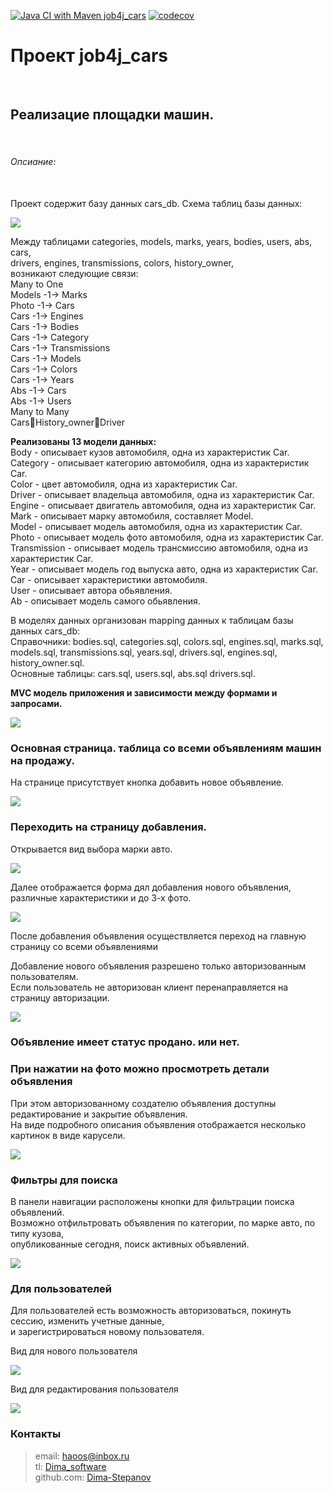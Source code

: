 [![Java CI with Maven job4j_cars](https://github.com/Dima-Stepanov/job4j_cars/actions/workflows/maven.yml/badge.svg)](https://github.com/Dima-Stepanov/job4j_cars/actions/workflows/maven.yml)
[![codecov](https://codecov.io/gh/Dima-Stepanov/job4j_cars/branch/master/graph/badge.svg?token=5PkSEUrrf8)](https://codecov.io/gh/Dima-Stepanov/job4j_cars)
<h1>Проект job4j_cars</h1><br>
<h2>Реализацие площадки машин.</h2><br>

<h6>Опсиание:</h6><br>
Проект содержит базу данных cars_db.
Схема таблиц базы данных: <br>

![](img/sql_diagram.jpg) <br>

Между таблицами categories, models, marks, years, bodies, users, abs, cars, <br>
drivers, engines, transmissions, colors, history_owner, <br>
возникают следующие связи: <br>
Many to One <br>
Models -1-> Marks <br>
Photo -1-> Cars <br>
Cars -1-> Engines <br>
Cars -1-> Bodies <br>
Cars -1-> Category <br>
Cars -1-> Transmissions <br>
Cars -1-> Models <br>
Cars -1-> Colors <br>
Cars -1-> Years <br>
Abs -1-> Cars <br>
Abs -1-> Users <br>
Many to Many <br>
CarsHistory_ownerDriver <br>

<b>Реализованы 13 модели данных:</b><br>
Body - описывает кузов автомобиля, одна из характеристик Car. <br>
Category - описывает категорию автомобиля, одна из характеристик Car. <br>
Color - цвет автомобиля, одна из характеристик Car. <br>
Driver - описывает владельца автомобиля, одна из характеристик Car. <br>
Engine - описывает двигатель автомобиля, одна из характеристик Car. <br>
Mark - описывает марку автомобиля, составляет Model. <br>
Model - описывает модель автомобиля, одна из характеристик Car. <br>
Photo - описывает модель фото автомобиля, одна из характеристик Car. <br>
Transmission - описывает модель трансмиссию автомобиля, одна из характеристик Car. <br>
Year - описывает модель год выпуска авто, одна из характеристик Car. <br>
Car - описывает характеристики автомобиля.<br>
User - описывает автора обьявления. <br>
Ab - описывает модель самого обьявления. <br>

В моделях данных организован mapping данных к таблицам базы данных cars_db: <br>
Справочники: bodies.sql, categories.sql, colors.sql, engines.sql, marks.sql, <br>
models.sql, transmissions.sql, years.sql, drivers.sql, engines.sql, history_owner.sql. <br>
Основные таблицы: cars.sql, users.sql, abs.sql drivers.sql. <br>

<b>MVC модель приложения и зависимости между формами и запросами. </b>

![](img/MVC.jpg) <br>

<h3>Основная страница. таблица со всеми объявлениям машин на продажу.</h3>
На странице присутствует кнопка добавить новое объявление. <br>

![](img/index.jpg) <br>

<h3>Переходить на страницу добавления. </h3>
Открывается вид выбора марки авто. <br>

![](img/selectMark.jpg) <br>

Далее отображается форма дял добавления нового объявления, различные характеристики и до 3-х фото. <br>

![](img/createCar.jpg) <br>

После добавления объявления осуществляется переход на главную страницу со всеми объявлениями

Добавление нового объявления разрешено только авторизованным пользователям. <br>
Если пользователь не авторизован клиент перенаправляется на страницу авторизации. <br>

![](img/login.jpg) <br>

<h3>Объявление имеет статус продано. или нет.</h3>

<h3>При нажатии на фото можно просмотреть детали объявления </h3>
При этом авторизованному создателю объявления доступны редактирование и закрытие объявления.<br>
На виде подробного описания объявления отображается несколько картинок в виде карусели. <br>

![](img/detailAb.jpg) <br>

<h3>Фильтры для поиска </h3>
В панели навигации расположены кнопки для фильтрации поиска объявлений. <br>
Возможно отфильтровать объявления по категории, по марке авто, по типу кузова, <br>
опубликованные сегодня, поиск активных объявлений. <br>

![](img/filter.jpg) <br>


<h3>Для пользователей</h3>
Для пользователей есть возможность авторизоваться, покинуть сессию, изменить учетные данные, <br>
и зарегистрироваться новому пользователя. <br>

Вид для нового пользователя <br>

![](img/newUser.jpg) <br>

Вид для редактирования пользователя <br>

![](img/editUser.jpg) <br>


### Контакты

> email: [haoos@inbox.ru](mailto:haoos@inbox.ru) <br>
> tl: [Dima_software](https://t.me/Dima_software) <br>
> github.com: [Dima-Stepanov](https://github.com/Dima-Stepanov)

